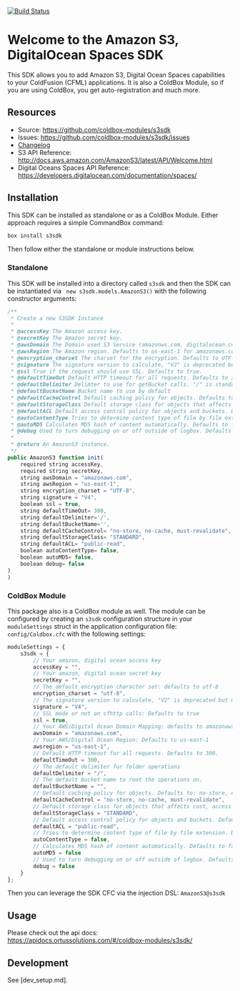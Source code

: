 [![Build Status](https://travis-ci.org/coldbox-modules/s3sdk.svg?branch=master)](https://travis-ci.org/coldbox-modules/s3sdk)

# Welcome to the Amazon S3, DigitalOcean Spaces SDK

This SDK allows you to add Amazon S3, Digital Ocean Spaces capabilities to your ColdFusion (CFML) applications. It is also a ColdBox Module, so if you are using ColdBox, you get auto-registration and much more.

## Resources

* Source: https://github.com/coldbox-modules/s3sdk
* Issues: https://github.com/coldbox-modules/s3sdk/issues
* [Changelog](changelog.md)
* S3 API Reference: http://docs.aws.amazon.com/AmazonS3/latest/API/Welcome.html
* Digital Oceans Spaces API Reference: https://developers.digitalocean.com/documentation/spaces/

## Installation

This SDK can be installed as standalone or as a ColdBox Module.  Either approach requires a simple CommandBox command:

```bash
box install s3sdk
```

Then follow either the standalone or module instructions below.

### Standalone

This SDK will be installed into a directory called `s3sdk` and then the SDK can be instantiated via ` new s3sdk.models.AmazonS3()` with the following constructor arguments:

```js
/**
 * Create a new S3SDK Instance
 *
 * @accessKey The Amazon access key.
 * @secretKey The Amazon secret key.
 * @awsDomain The Domain used S3 Service (amazonws.com, digitalocean.com, storage.googleapis.com). Defaults to amazonws.com
 * @awsRegion The Amazon region. Defaults to us-east-1 for amazonaws.com
 * @encryption_charset The charset for the encryption. Defaults to UTF-8.
 * @signature The signature version to calculate, "V2" is deprecated but more compatible with other endpoints. "V4" requires Sv4Util.cfc & ESAPI on Lucee. Defaults to V4
 * @ssl True if the request should use SSL. Defaults to true.
 * @defaultTimeOut Default HTTP timeout for all requests. Defaults to 300.
 * @defaultDelimiter Delimter to use for getBucket calls. "/" is standard to treat keys as file paths
 * @defaultBucketName Bucket name to use by default
 * @defaultCacheControl Default caching policy for objects. Defaults to: no-store, no-cache, must-revalidate
 * @defaultStorageClass Default storage class for objects that affects cost, access speed and durability. Defaults to STANDARD.
 * @defaultACL Default access control policy for objects and buckets. Defaults to public-read.
 * @autoContentType Tries to determine content type of file by file extension. Defaults to false.
 * @autoMD5 Calculates MD5 hash of content automatically. Defaults to false.
 * @debug Used to turn debugging on or off outside of logbox. Defaults to false.
 *
 * @return An AmazonS3 instance.
 */
public AmazonS3 function init(
	required string accessKey,
	required string secretKey,
	string awsDomain = "amazonaws.com",
	string awsRegion = "us-east-1",
	string encryption_charset = "UTF-8",
	string signature = "V4",
	boolean ssl = true,
	string defaultTimeOut= 300,
	string defaultDelimiter='/',
	string defaultBucketName='',
	string defaultCacheControl= "no-store, no-cache, must-revalidate",
	string defaultStorageClass= "STANDARD",
	string defaultACL= "public-read",
	boolean autoContentType= false,
	boolean autoMD5= false,
	boolean debug= false
)
)
```

### ColdBox Module

This package also is a ColdBox module as well.  The module can be configured by creating an `s3sdk` configuration structure in your `moduleSettings` struct in the application configuration file: `config/Coldbox.cfc` with the following settings:

```js
moduleSettings = {
	s3sdk = {
		// Your amazon, digital ocean access key
		accessKey = "",
		// Your amazon, digital ocean secret key
		secretKey = "",
		// The default encryption character set: defaults to utf-8
		encryption_charset = "utf-8",
		// The signature version to calculate, "V2" is deprecated but more compatible with other endpoints. "V4" requires Sv4Util.cfc & ESAPI on Lucee. Defaults to V4
		signature = "V4",
		// SSL mode or not on cfhttp calls: Defaults to true
		ssl = true,
		// Your AWS/Digital Ocean Domain Mapping: defaults to amazonaws.com
		awsDomain = "amazonaws.com",
		// Your AWS/Digital Ocean Region: Defaults to us-east-1
		awsregion = "us-east-1",
		// Default HTTP timeout for all requests. Defaults to 300.
		defaultTimeOut = 300,
		// The default delimiter for folder operations
		defaultDelimiter = "/",
		// The default bucket name to root the operations on.
		defaultBucketName = "",
		// Default caching policy for objects. Defaults to: no-store, no-cache, must-revalidate
		defaultCacheControl = "no-store, no-cache, must-revalidate",
		// Default storage class for objects that affects cost, access speed and durability. Defaults to STANDARD.
		defaultStorageClass = "STANDARD",
		// Default access control policy for objects and buckets. Defaults to public-read.
		defaultACL = "public-read",
		// Tries to determine content type of file by file extension. Defaults to false.
		autoContentType = false,
		// Calculates MD5 hash of content automatically. Defaults to false.
		autoMD5 = false
		// Used to turn debugging on or off outside of logbox. Defaults to false.
		debug = false
	}
};
```

Then you can leverage the SDK CFC via the injection DSL: `AmazonS3@s3sdk`

## Usage

Please check out the api docs: https://apidocs.ortussolutions.com/#/coldbox-modules/s3sdk/

## Development

See [dev_setup.md].
